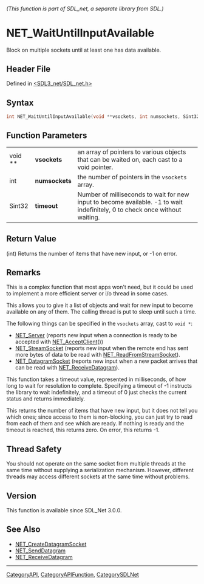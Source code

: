 ###### (This function is part of SDL_net, a separate library from SDL.)
# NET_WaitUntilInputAvailable

Block on multiple sockets until at least one has data available.

## Header File

Defined in [<SDL3_net/SDL_net.h>](https://github.com/libsdl-org/SDL_net/blob/main/include/SDL3_net/SDL_net.h)

## Syntax

```c
int NET_WaitUntilInputAvailable(void **vsockets, int numsockets, Sint32 timeout);
```

## Function Parameters

|         |                |                                                                                                                             |
| ------- | -------------- | --------------------------------------------------------------------------------------------------------------------------- |
| void ** | **vsockets**   | an array of pointers to various objects that can be waited on, each cast to a void pointer.                                 |
| int     | **numsockets** | the number of pointers in the `vsockets` array.                                                                             |
| Sint32  | **timeout**    | Number of milliseconds to wait for new input to become available. -1 to wait indefinitely, 0 to check once without waiting. |

## Return Value

(int) Returns the number of items that have new input, or -1 on error.

## Remarks

This is a complex function that most apps won't need, but it could be used
to implement a more efficient server or i/o thread in some cases.

This allows you to give it a list of objects and wait for new input to
become available on any of them. The calling thread is put to sleep until
such a time.

The following things can be specified in the `vsockets` array, cast to
`void *`:

- [NET_Server](NET_Server) (reports new input when a connection is ready to
  be accepted with [NET_AcceptClient](NET_AcceptClient)())
- [NET_StreamSocket](NET_StreamSocket) (reports new input when the remote
  end has sent more bytes of data to be read with
  [NET_ReadFromStreamSocket](NET_ReadFromStreamSocket)).
- [NET_DatagramSocket](NET_DatagramSocket) (reports new input when a new
  packet arrives that can be read with
  [NET_ReceiveDatagram](NET_ReceiveDatagram)).

This function takes a timeout value, represented in milliseconds, of how
long to wait for resolution to complete. Specifying a timeout of -1
instructs the library to wait indefinitely, and a timeout of 0 just checks
the current status and returns immediately.

This returns the number of items that have new input, but it does not tell
you which ones; since access to them is non-blocking, you can just try to
read from each of them and see which are ready. If nothing is ready and the
timeout is reached, this returns zero. On error, this returns -1.

## Thread Safety

You should not operate on the same socket from multiple threads at the same
time without supplying a serialization mechanism. However, different
threads may access different sockets at the same time without problems.

## Version

This function is available since SDL_Net 3.0.0.

## See Also

- [NET_CreateDatagramSocket](NET_CreateDatagramSocket)
- [NET_SendDatagram](NET_SendDatagram)
- [NET_ReceiveDatagram](NET_ReceiveDatagram)

----
[CategoryAPI](CategoryAPI), [CategoryAPIFunction](CategoryAPIFunction), [CategorySDLNet](CategorySDLNet)

